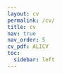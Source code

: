 ```yaml
---
layout: cv
permalink: /cv/
title: cv
nav: true
nav_order: 5
cv_pdf: ALICV
toc:
  sidebar: left
---
```

